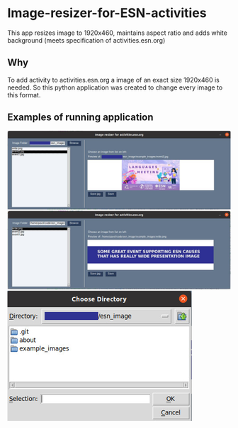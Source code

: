 # Image-resizer-for-ESN-activities

This app resizes image to 1920x460, maintains aspect ratio and adds white background (meets specification of activities.esn.org)

## Why 

To add activity to activities.esn.org a image of an exact size 1920x460 is needed. So this python application was created to change every image to this format.

## Examples of running application
![Example 1](/about/app1.jpg)
![Example 2](/about/app2.jpg)
![Example 3](/about/app3.jpg)

